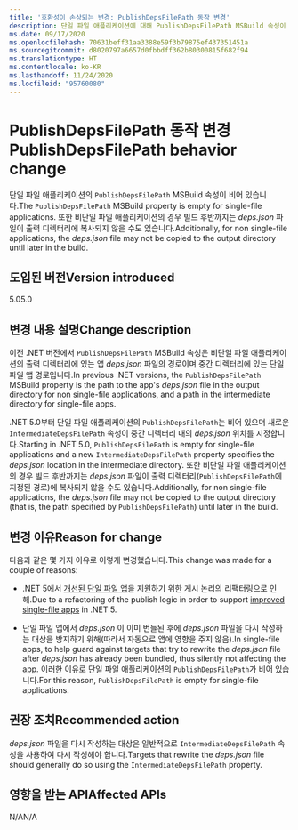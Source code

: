 ```yaml
---
title: '호환성이 손상되는 변경: PublishDepsFilePath 동작 변경'
description: 단일 파일 애플리케이션에 대해 PublishDepsFilePath MSBuild 속성이 비어 있는 .NET 5.0의 호환성이 손상되는 변경에 대해 알아봅니다.
ms.date: 09/17/2020
ms.openlocfilehash: 70631beff31aa3388e59f3b79875ef437351451a
ms.sourcegitcommit: d8020797a6657d0fbbdff362b80300815f682f94
ms.translationtype: HT
ms.contentlocale: ko-KR
ms.lasthandoff: 11/24/2020
ms.locfileid: "95760080"
---
```

# <a name="publishdepsfilepath-behavior-change"></a><span data-ttu-id="26652-103">PublishDepsFilePath 동작 변경</span><span class="sxs-lookup"><span data-stu-id="26652-103">PublishDepsFilePath behavior change</span></span>

<span data-ttu-id="26652-104">단일 파일 애플리케이션의 `PublishDepsFilePath` MSBuild 속성이 비어 있습니다.</span><span class="sxs-lookup"><span data-stu-id="26652-104">The `PublishDepsFilePath` MSBuild property is empty for single-file applications.</span></span> <span data-ttu-id="26652-105">또한 비단일 파일 애플리케이션의 경우 빌드 후반까지는 *deps.json* 파일이 출력 디렉터리에 복사되지 않을 수도 있습니다.</span><span class="sxs-lookup"><span data-stu-id="26652-105">Additionally, for non single-file applications, the *deps.json* file may not be copied to the output directory until later in the build.</span></span>

## <a name="version-introduced"></a><span data-ttu-id="26652-106">도입된 버전</span><span class="sxs-lookup"><span data-stu-id="26652-106">Version introduced</span></span>

<span data-ttu-id="26652-107">5.0</span><span class="sxs-lookup"><span data-stu-id="26652-107">5.0</span></span>

## <a name="change-description"></a><span data-ttu-id="26652-108">변경 내용 설명</span><span class="sxs-lookup"><span data-stu-id="26652-108">Change description</span></span>

<span data-ttu-id="26652-109">이전 .NET 버전에서 `PublishDepsFilePath` MSBuild 속성은 비단일 파일 애플리케이션의 출력 디렉터리에 있는 앱 *deps.json* 파일의 경로이며 중간 디렉터리에 있는 단일 파일 앱 경로입니다.</span><span class="sxs-lookup"><span data-stu-id="26652-109">In previous .NET versions, the `PublishDepsFilePath` MSBuild property is the path to the app's *deps.json* file in the output directory for non single-file applications, and a path in the intermediate directory for single-file apps.</span></span>

<span data-ttu-id="26652-110">.NET 5.0부터 단일 파일 애플리케이션의 `PublishDepsFilePath`는 비어 있으며 새로운 `IntermediateDepsFilePath` 속성이 중간 디렉터리 내의 *deps.json* 위치를 지정합니다.</span><span class="sxs-lookup"><span data-stu-id="26652-110">Starting in .NET 5.0, `PublishDepsFilePath` is empty for single-file applications and a new `IntermediateDepsFilePath` property specifies the *deps.json* location in the intermediate directory.</span></span> <span data-ttu-id="26652-111">또한 비단일 파일 애플리케이션의 경우 빌드 후반까지는 *deps.json* 파일이 출력 디렉터리(`PublishDepsFilePath`에 지정된 경로)에 복사되지 않을 수도 있습니다.</span><span class="sxs-lookup"><span data-stu-id="26652-111">Additionally, for non single-file applications, the *deps.json* file may not be copied to the output directory (that is, the path specified by `PublishDepsFilePath`) until later in the build.</span></span>

## <a name="reason-for-change"></a><span data-ttu-id="26652-112">변경 이유</span><span class="sxs-lookup"><span data-stu-id="26652-112">Reason for change</span></span>

<span data-ttu-id="26652-113">다음과 같은 몇 가지 이유로 이렇게 변경했습니다.</span><span class="sxs-lookup"><span data-stu-id="26652-113">This change was made for a couple of reasons:</span></span>

- <span data-ttu-id="26652-114">.NET 5에서 [개선된 단일 파일 앱](https://github.com/dotnet/designs/blob/master/accepted/2020/single-file/design.md)을 지원하기 위한 게시 논리의 리팩터링으로 인해.</span><span class="sxs-lookup"><span data-stu-id="26652-114">Due to a refactoring of the publish logic in order to support [improved single-file apps](https://github.com/dotnet/designs/blob/master/accepted/2020/single-file/design.md) in .NET 5.</span></span>

- <span data-ttu-id="26652-115">단일 파일 앱에서 *deps.json* 이 이미 번들된 후에 *deps.json* 파일을 다시 작성하는 대상을 방지하기 위해(따라서 자동으로 앱에 영향을 주지 않음).</span><span class="sxs-lookup"><span data-stu-id="26652-115">In single-file apps, to help guard against targets that try to rewrite the *deps.json* file after *deps.json* has already been bundled, thus silently not affecting the app.</span></span> <span data-ttu-id="26652-116">이러한 이유로 단일 파일 애플리케이션의 `PublishDepsFilePath`가 비어 있습니다.</span><span class="sxs-lookup"><span data-stu-id="26652-116">For this reason, `PublishDepsFilePath` is empty for single-file applications.</span></span>

## <a name="recommended-action"></a><span data-ttu-id="26652-117">권장 조치</span><span class="sxs-lookup"><span data-stu-id="26652-117">Recommended action</span></span>

<span data-ttu-id="26652-118">*deps.json* 파일을 다시 작성하는 대상은 일반적으로 `IntermediateDepsFilePath` 속성을 사용하여 다시 작성해야 합니다.</span><span class="sxs-lookup"><span data-stu-id="26652-118">Targets that rewrite the *deps.json* file should generally do so using the `IntermediateDepsFilePath` property.</span></span>

## <a name="affected-apis"></a><span data-ttu-id="26652-119">영향을 받는 API</span><span class="sxs-lookup"><span data-stu-id="26652-119">Affected APIs</span></span>

<span data-ttu-id="26652-120">N/A</span><span class="sxs-lookup"><span data-stu-id="26652-120">N/A</span></span>

<!--

### Affected APIs

Not detectable via API analysis.

### Category

MSBuild

-->
